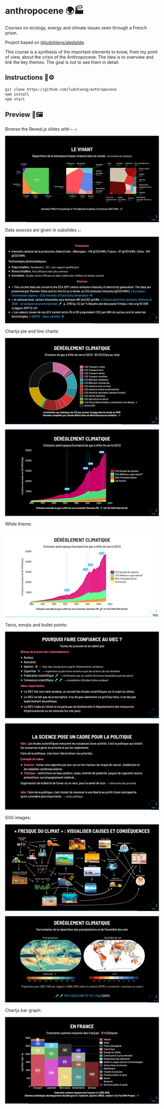 # **anthropocene** :earth_africa::factory:

Courses on ecology, energy and climate issues seen through a French prism.

Project based on [@ludchieng/aledslide](https://github.com/ludchieng/aledslide).

This course is a synthesis of the important elements to know, from my point of view, about the crisis of the Anthropocene. The idea is to overview and link the key themes. The goal is not to see them in detail.


## **Instructions** :wrench::gear:

```
git clone https://github.com/ludchieng/anthropocene
npm install
npm start
```


## **Preview** :rocket::framed_picture:

Browse the Reveal.js slides with `←` `→`:

![screenshot1](misc/screenshot1.png)


Data sources are given in subslides `↓`:

![screenshot8](misc/screenshot8.png)


Chartjs pie and line charts:

![screenshot3](misc/screenshot3.png)

![screenshot2](misc/screenshot2.png)


White theme:

![screenshot10](misc/screenshot10.png)


Texts, emojis and bullet points:

![screenshot6](misc/screenshot6.png)


![screenshot7](misc/screenshot7.png)


SVG images:

![screenshot4](misc/screenshot4.png)

![screenshot5](misc/screenshot5.png)


Chartjs bar graph:

![screenshot9](misc/screenshot9.png)

